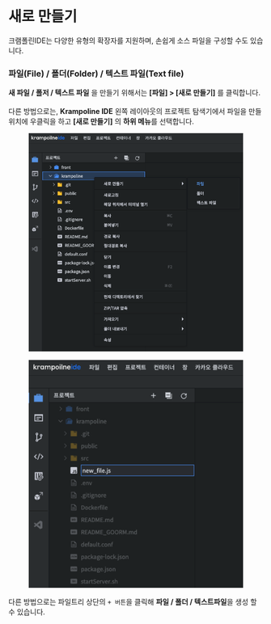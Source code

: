 # 새로 만들기

크램폴린IDE는 다양한 유형의 확장자를 지원하며, 손쉽게 소스 파일을 구성할 수도 있습니다.

### **파일(File) / 폴더(Folder) / 텍스트 파일(Text file)**

**새 파일 / 폴저 / 텍스트 파일** 을 만들기 위해서는 **\[파일] > \[새로 만들기]** 를 클릭합니다. \
\
다른 방법으로는, **Krampoline IDE** 왼쪽 레이아웃의 프로젝트 탐색기에서 파일을 만들 위치에 우클릭을 하고 **\[새로 만들기]** 의 **하위 메뉴**를 선택합니다.&#x20;

<figure><img src="../../../.gitbook/assets/image (140).png" alt=""><figcaption></figcaption></figure>

<figure><img src="../../../.gitbook/assets/image (218).png" alt=""><figcaption></figcaption></figure>

다른 방법으로는 파일트리 상단의 `+ 버튼`을 클릭해 **파일 / 폴더 / 텍스트파일**을 생성 할 수 있습니다.

<figure><img src="../../../.gitbook/assets/파일_새로만들기_아이콘.png" alt=""><figcaption></figcaption></figure>
